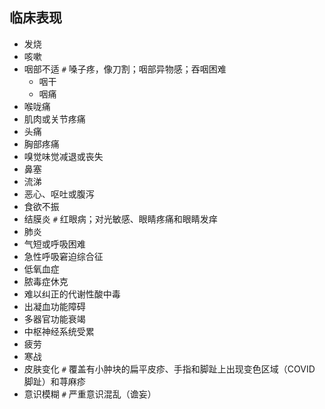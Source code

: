 ## 临床表现

- 发烧
- 咳嗽
- 咽部不适 ```#``` 嗓子疼，像刀割；咽部异物感；吞咽困难
  - 咽干
  - 咽痛
- 喉咙痛
- 肌肉或关节疼痛
- 头痛
- 胸部疼痛
- 嗅觉味觉减退或丧失
- 鼻塞
- 流涕
- 恶心、呕吐或腹泻
- 食欲不振
- 结膜炎 ```#``` 红眼病；对光敏感、眼睛疼痛和眼睛发痒
- 肺炎
- 气短或呼吸困难
- 急性呼吸窘迫综合征
- 低氧血症
- 脓毒症休克
- 难以纠正的代谢性酸中毒
- 出凝血功能障碍
- 多器官功能衰竭
- 中枢神经系统受累
- 疲劳
- 寒战
- 皮肤变化 ```#``` 覆盖有小肿块的扁平皮疹、手指和脚趾上出现变色区域（COVID 脚趾）和荨麻疹
- 意识模糊 ```#``` 严重意识混乱（谵妄）
